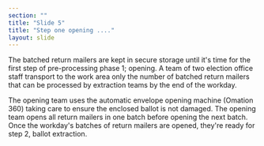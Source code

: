 ```yaml
---
section: ""
title: "Slide 5"
title: "Step one opening ...."
layout: slide
---
```


The batched return mailers are kept in secure storage until it's time for the first step of pre-processing phase 1; opening. A team of two election office staff transport to the work area only the number of batched return mailers that can be processed by extraction teams by the end of the workday.

The opening team uses the automatic envelope opening machine (Omation 360) taking care to ensure the enclosed ballot is not damaged. The opening team opens all return mailers in one batch before opening the next batch. Once the workday's batches of return mailers are opened, they're ready for step 2, ballot extraction.
